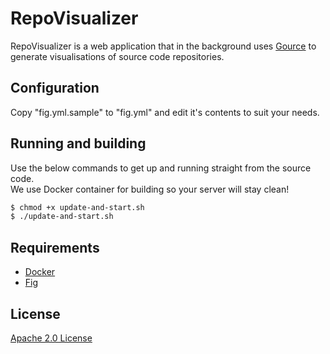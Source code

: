 # RepoVisualizer
RepoVisualizer is a web application that in the background uses [Gource](https://code.google.com/p/gource) to generate visualisations of source code repositories.

## Configuration
Copy "fig.yml.sample" to "fig.yml" and edit it's contents to suit your needs.

## Running and building
Use the below commands to get up and running straight from the source code.  
We use Docker container for building so your server will stay clean!
```sh
$ chmod +x update-and-start.sh
$ ./update-and-start.sh
```
## Requirements
* [Docker](https://www.docker.com)
* [Fig](http://www.fig.sh)

## License
[Apache 2.0 License](//github.com/taivokasper/repository-visualizer/blob/master/LICENSE)

